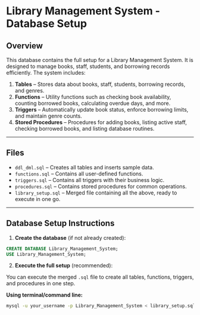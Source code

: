 # Library Management System - Database Setup

## Overview
This database contains the full setup for a Library Management System. It is designed to manage books, staff, students, and borrowing records efficiently. The system includes:

1. **Tables** – Stores data about books, staff, students, borrowing records, and genres.  
2. **Functions** – Utility functions such as checking book availability, counting borrowed books, calculating overdue days, and more.  
3. **Triggers** – Automatically update book status, enforce borrowing limits, and maintain genre counts.  
4. **Stored Procedures** – Procedures for adding books, listing active staff, checking borrowed books, and listing database routines.

---

## Files

- `ddl_dml.sql` – Creates all tables and inserts sample data.  
- `functions.sql` – Contains all user-defined functions.  
- `triggers.sql` – Contains all triggers with their business logic.  
- `procedures.sql` – Contains stored procedures for common operations.  
- `library_setup.sql` – Merged file containing all the above, ready to execute in one go.

---

## Database Setup Instructions

1. **Create the database** (if not already created):

```sql
CREATE DATABASE Library_Management_System;
USE Library_Management_System;
```
2. **Execute the full setup** (recommended):

You can execute the merged `.sql` file to create all tables, functions, triggers, and procedures in one step.

**Using terminal/command line:**

```bash
mysql -u your_username -p Library_Management_System < library_setup.sql
```
